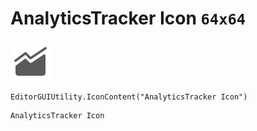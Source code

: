 # AnalyticsTracker Icon `64x64`
<img src="/img/AnalyticsTracker%20Icon.png" width=64 height=64>

``` CSharp
EditorGUIUtility.IconContent("AnalyticsTracker Icon")
```
```
AnalyticsTracker Icon
```
